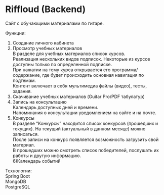# Riffloud  (Backend)  
Сайт с обучающими материалами по гитаре.  
  
Функции:  
1) Создание личного кабинета  
2) Просмотр учебных материалов  
В разделе для учебных материалов список курсов.  
Реализация нескольких видов подписок. Некоторые из курсов доступны только по определенной подписке.  
При нажатии на тему курса открывается его программа/содержание, где будет происходить основная навигация по подтемам.  
Контент включает в себя мультимедиа файлы (видео), тесты, задания.  
3) Скачивание учебных материалов (Guitar Pro/PDF табулатур)  
4) Запись на консультацию  
Календарь доступных дней и времени.  
Напоминания о консультации уведомлением на сайте и на почте.  
5) Конкурсы  
В разделе “Конкурсы” находится список конкурсов (прошедших и текущих). На текущий (актуальный в данном месяце) можно записаться.  
После записи на конкурс появляется возможность загрузить свой материал.  
В прошедших можно смотреть список победителей, послушать их работы и другую информацию.  
6)Календарь событий  
  
Технологии:  
Spring Boot  
MongoDB  
PostgreSQL  
